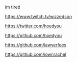 im tired 
<!---

--->


https://www.twitch.tv/wizzedson

https://twitter.com/hoedyou

https://github.com/hoedyou

https://github.com/lawyerfees

https://github.com/iownrachel
